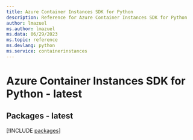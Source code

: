 ```yaml
---
title: Azure Container Instances SDK for Python
description: Reference for Azure Container Instances SDK for Python
author: lmazuel
ms.author: lmazuel
ms.data: 06/29/2023
ms.topic: reference
ms.devlang: python
ms.service: containerinstances
---
```

# Azure Container Instances SDK for Python - latest
## Packages - latest
[!INCLUDE [packages](container-instances-index.md)]